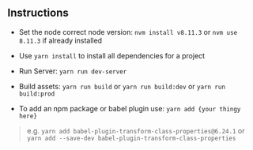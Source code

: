 ## Instructions

 * Set the node correct node version: `nvm install v8.11.3` or `nvm use 8.11.3` if already installed
 
 * Use `yarn install` to install all dependencies for a project

 * Run Server: `yarn run dev-server`
 
 * Build assets: `yarn run build` or `yarn run build:dev` or `yarn run build:prod`
 
 * To add an npm package or babel plugin use: `yarn add {your thingy here}`
 
  > e.g. `yarn add babel-plugin-transform-class-properties@6.24.1`
  > or `yarn add --save-dev babel-plugin-transform-class-properties`